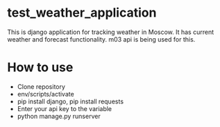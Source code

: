 # test_weather_application
This is django application for tracking weather in Moscow. It has current weather and forecast functionality. m03 api is being used for this.

<h1>How to use</h1>
<ul>
<li>Clone repository</li>
<li>env/scripts/activate</li>
<li>pip install django, pip install requests</li>
<li>Enter your api key to the variable</li>
<li>python manage.py runserver</li>
